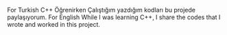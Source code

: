 For Turkish
C++ Öğrenirken Çalıştığım yazdığım kodları bu projede paylaşıyorum.
For English
While I was learning C++, I share the codes that I wrote and worked in this project.
